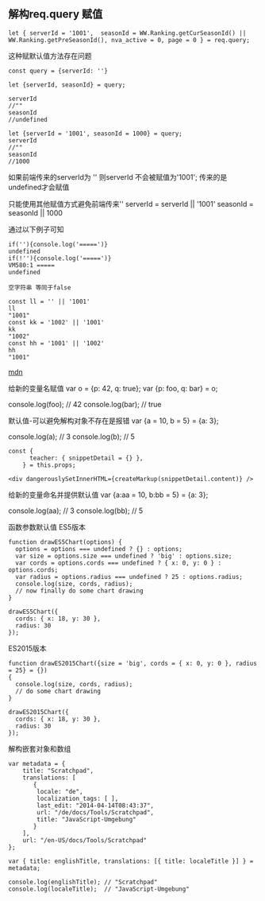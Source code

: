 ## 解构req.query 赋值
```
let { serverId = '1001',  seasonId = WW.Ranking.getCurSeasonId() || WW.Ranking.getPreSeasonId(), nva_active = 0, page = 0 } = req.query;
```
这种赋默认值方法存在问题

```
const query = {serverId: ''}

let {serverId, seasonId} = query;

serverId
//""
seasonId
//undefined

let {serverId = '1001', seasonId = 1000} = query;
serverId
//""
seasonId
//1000
```
如果前端传来的serverId为 '' 则serverId 不会被赋值为'1001'; 传来的是undefined才会赋值

只能使用其他赋值方式避免前端传来''
serverId = serverId || '1001'
seasonId = seasonId || 1000

通过以下例子可知
```
if(''){console.log('=====')}
undefined
if(!''){console.log('=====')}
VM580:1 =====
undefined

空字符串 等同于false

const ll = '' || '1001'
ll
"1001"
const kk = '1002' || '1001'
kk
"1002"
const hh = '1001' || '1002'
hh
"1001"
```

[mdn](https://developer.mozilla.org/zh-CN/docs/Web/JavaScript/Reference/Operators/Destructuring_assignment)

给新的变量名赋值
var o = {p: 42, q: true};
var {p: foo, q: bar} = o;
 
console.log(foo); // 42 
console.log(bar); // true

默认值-可以避免解构对象不存在是报错
var {a = 10, b = 5} = {a: 3};

console.log(a); // 3
console.log(b); // 5

```
const {
      teacher: { snippetDetail = {} },
    } = this.props;

<div dangerouslySetInnerHTML={createMarkup(snippetDetail.content)} />
```

给新的变量命名并提供默认值
var {a:aa = 10, b:bb = 5} = {a: 3};

console.log(aa); // 3
console.log(bb); // 5


函数参数默认值
ES5版本
```
function drawES5Chart(options) {
  options = options === undefined ? {} : options;
  var size = options.size === undefined ? 'big' : options.size;
  var cords = options.cords === undefined ? { x: 0, y: 0 } : options.cords;
  var radius = options.radius === undefined ? 25 : options.radius;
  console.log(size, cords, radius);
  // now finally do some chart drawing
}

drawES5Chart({
  cords: { x: 18, y: 30 },
  radius: 30
});
```
ES2015版本
```
function drawES2015Chart({size = 'big', cords = { x: 0, y: 0 }, radius = 25} = {}) 
{
  console.log(size, cords, radius);
  // do some chart drawing
}

drawES2015Chart({
  cords: { x: 18, y: 30 },
  radius: 30
});
```

解构嵌套对象和数组
```
var metadata = {
    title: "Scratchpad",
    translations: [
       {
        locale: "de",
        localization_tags: [ ],
        last_edit: "2014-04-14T08:43:37",
        url: "/de/docs/Tools/Scratchpad",
        title: "JavaScript-Umgebung"
       }
    ],
    url: "/en-US/docs/Tools/Scratchpad"
};

var { title: englishTitle, translations: [{ title: localeTitle }] } = metadata;

console.log(englishTitle); // "Scratchpad"
console.log(localeTitle);  // "JavaScript-Umgebung"
```

